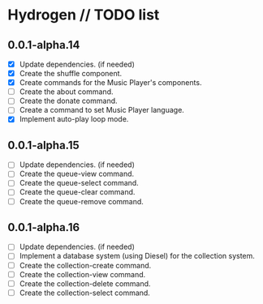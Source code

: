 # Hydrogen // TODO list

## 0.0.1-alpha.14

- [x] Update dependencies. (if needed)
- [x] Create the shuffle component.
- [x] Create commands for the Music Player's components.
- [ ] Create the about command.
- [ ] Create the donate command.
- [ ] Create a command to set Music Player language.
- [x] Implement auto-play loop mode.

## 0.0.1-alpha.15

- [ ] Update dependencies. (if needed)
- [ ] Create the queue-view command.
- [ ] Create the queue-select command.
- [ ] Create the queue-clear command.
- [ ] Create the queue-remove command.

## 0.0.1-alpha.16

- [ ] Update dependencies. (if needed)
- [ ] Implement a database system (using Diesel) for the collection system.
- [ ] Create the collection-create command.
- [ ] Create the collection-view command.
- [ ] Create the collection-delete command.
- [ ] Create the collection-select command.

